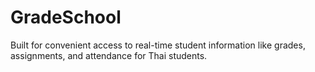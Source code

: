 # GradeSchool

Built for convenient access to real-time student information like grades, assignments, and attendance for Thai students.
